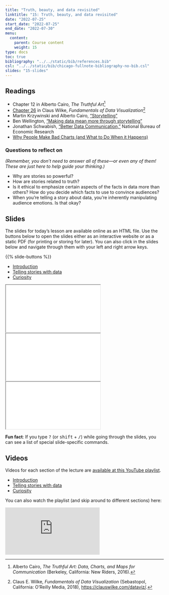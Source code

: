 ```yaml
---
title: "Truth, beauty, and data revisited"
linktitle: "15: Truth, beauty, and data revisited"
date: "2022-07-25"
start_date: "2022-07-25"
end_date: "2022-07-30"
menu:
  content:
    parent: Course content
    weight: 15
type: docs
toc: true
bibliography: "../../static/bib/references.bib"
csl: "../../static/bib/chicago-fullnote-bibliography-no-bib.csl"
slides: "15-slides"
---
```


## Readings

-   <i class="fas fa-book"></i> Chapter 12 in Alberto Cairo, *The Truthful Art*[^1]
-   <i class="fas fa-book"></i> [Chapter 26](https://clauswilke.com/dataviz/telling-a-story.html) in Claus Wilke, *Fundamentals of Data Visualization*[^2]
-   <i class="fas fa-file-pdf"></i> Martin Krzywinski and Alberto Cairo, [“Storytelling”](https://www.nature.com/articles/nmeth.2571.pdf)
-   <i class="fab fa-youtube"></i> Ben Wellington, [“Making data mean more through storytelling”](https://www.youtube.com/watch?v=6xsvGYIxJok)
-   <i class="fab fa-vimeo"></i> Jonathan Schwabish, [“Better Data Communication,”](https://vimeo.com/230757062) National Bureau of Economic Research
-   <i class="fas fa-external-link-square-alt"></i> [Why People Make Bad Charts (and What to Do When it Happens)](https://flowingdata.com/2018/06/28/why-people-make-bad-charts-and-what-to-do-when-it-happens/)

### Questions to reflect on

*(Remember, you don’t need to answer all of these—or even any of them! These are just here to help guide your thinking.)*

-   Why are stories so powerful?
-   How are stories related to truth?
-   Is it ethical to emphasize certain aspects of the facts in data more than others? How do you decide which facts to use to convince audiences?
-   When you’re telling a story about data, you’re inherently manipulating audience emotions. Is that okay?

## Slides

The slides for today’s lesson are available online as an HTML file. Use the buttons below to open the slides either as an interactive website or as a static PDF (for printing or storing for later). You can also click in the slides below and navigate through them with your left and right arrow keys.

{{% slide-buttons %}}

<ul class="nav nav-tabs" id="slide-tabs" role="tablist">
<li class="nav-item">
<a class="nav-link active" id="introduction-tab" data-toggle="tab" href="#introduction" role="tab" aria-controls="introduction" aria-selected="true">Introduction</a>
</li>
<li class="nav-item">
<a class="nav-link" id="telling-stories-with-data-tab" data-toggle="tab" href="#telling-stories-with-data" role="tab" aria-controls="telling-stories-with-data" aria-selected="false">Telling stories with data</a>
</li>
<li class="nav-item">
<a class="nav-link" id="curiosity-tab" data-toggle="tab" href="#curiosity" role="tab" aria-controls="curiosity" aria-selected="false">Curiosity</a>
</li>
</ul>

<div id="slide-tabs" class="tab-content">

<div id="introduction" class="tab-pane fade show active" role="tabpanel" aria-labelledby="introduction-tab">

<div class="embed-responsive embed-responsive-16by9">

<iframe class="embed-responsive-item" src="/slides/15-slides.html#1">
</iframe>

</div>

</div>

<div id="telling-stories-with-data" class="tab-pane fade" role="tabpanel" aria-labelledby="telling-stories-with-data-tab">

<div class="embed-responsive embed-responsive-16by9">

<iframe class="embed-responsive-item" src="/slides/15-slides.html#telling-stories">
</iframe>

</div>

</div>

<div id="curiosity" class="tab-pane fade" role="tabpanel" aria-labelledby="curiosity-tab">

<div class="embed-responsive embed-responsive-16by9">

<iframe class="embed-responsive-item" src="/slides/15-slides.html#curiosity">
</iframe>

</div>

</div>

</div>

<div class="fyi">

**Fun fact**: If you type <kbd>?</kbd> (or <kbd>shift</kbd> + <kbd>/</kbd>) while going through the slides, you can see a list of special slide-specific commands.

</div>

## Videos

Videos for each section of the lecture are [available at this YouTube playlist](https://www.youtube.com/playlist?list=PLS6tnpTr39sFYqZMtanRbtB1dKRBN2Rzt).

-   [Introduction](https://www.youtube.com/watch?v=TDP_G1RiUmQ&list=PLS6tnpTr39sFYqZMtanRbtB1dKRBN2Rzt)
-   [Telling stories with data](https://www.youtube.com/watch?v=UyVJlbZjwhY&list=PLS6tnpTr39sFYqZMtanRbtB1dKRBN2Rzt)
-   [Curiosity](https://www.youtube.com/watch?v=KHfF8zdxWzM&list=PLS6tnpTr39sFYqZMtanRbtB1dKRBN2Rzt)

You can also watch the playlist (and skip around to different sections) here:

<div class="embed-responsive embed-responsive-16by9">

<iframe class="embed-responsive-item" src="https://www.youtube.com/embed/playlist?list=PLS6tnpTr39sFYqZMtanRbtB1dKRBN2Rzt" frameborder="0" allow="accelerometer; autoplay; encrypted-media; gyroscope; picture-in-picture" allowfullscreen>
</iframe>

</div>

[^1]: Alberto Cairo, *The Truthful Art: Data, Charts, and Maps for Communication* (Berkeley, California: New Riders, 2016).

[^2]: Claus E. Wilke, *Fundamentals of Data Visualization* (Sebastopol, California: O’Reilly Media, 2018), <https://clauswilke.com/dataviz/>.
